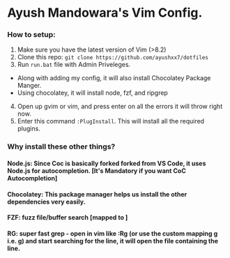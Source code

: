 # Ayush Mandowara's Vim Config.

### How to setup:
1. Make sure you have the latest version of Vim (>8.2) 
2. Clone this repo: `git clone https://github.com/ayushxx7/dotfiles`
3. Run `run.bat` file with Admin Priveleges.
- Along with adding my config, it will also install Chocolatey Package Manger.
- Using chocolatey, it will install node, fzf, and ripgrep
4. Open up gvim or vim, and press enter on all the errors it will throw right now. 
5. Enter this command `:PlugInstall`. This will install all the required plugins. 

### Why install these other things?
#### Node.js: Since Coc is basically forked forked from VS Code, it uses Node.js for autocompletion. [It's Mandatory if you want CoC Autocompletion]
#### Chocolatey: This package manager helps us install the other dependencies very easily.
#### FZF: fuzz file/buffer search [mapped to <Ctrl><F>]
#### RG: super fast grep - open in vim like :Rg (or use the custom mapping <leader>g i.e. <space>g) and start searching for the line, it will open the file containing the line. 
